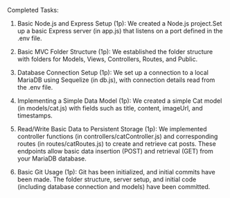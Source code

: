 Completed Tasks:
1.	Basic Node.js and Express Setup (1p):
 		We created a Node.js project.Set up a basic Express server (in app.js) that listens on a port defined in the .env file.
	
 2.	Basic MVC Folder Structure (1p):
		We established the folder structure with folders for Models, Views, Controllers, Routes, and Public.

 3.	Database Connection Setup (1p):
		We set up a connection to a local MariaDB using Sequelize (in db.js), with connection details read from the .env file.

	
 4.	Implementing a Simple Data Model (1p):
		We created a simple Cat model (in models/cat.js) with fields such as title, content, imageUrl, and timestamps.
	
 5.	Read/Write Basic Data to Persistent Storage (1p):
		We implemented controller functions (in controllers/catController.js) and corresponding routes (in routes/catRoutes.js) to create and retrieve cat posts.
		These endpoints allow basic data insertion (POST) and retrieval (GET) from your MariaDB database.
	
 6.	Basic Git Usage (1p):
		Git has been initialized, and initial commits have been made.
		The folder structure, server setup, and initial code (including database connection and models) have been committed.
